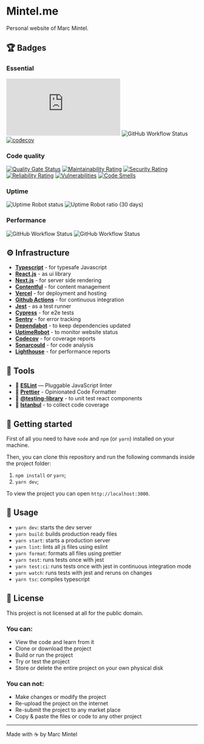# Mintel.me
Personal website of Marc Mintel.

## 🏆 Badges
### Essential
![David](https://img.shields.io/david/mmintel/mintel.me) ![GitHub Workflow Status](https://img.shields.io/github/workflow/status/mmintel/mintel.me/CI?label=ci) [![codecov](https://codecov.io/gh/mmintel/mintel.me/branch/master/graph/badge.svg)](https://codecov.io/gh/mmintel/mintel.me)

### Code quality
 [![Quality Gate Status](https://sonarcloud.io/api/project_badges/measure?project=mmintel_mintel.me&metric=alert_status)](https://sonarcloud.io/dashboard?id=mmintel_mintel.me) [![Maintainability Rating](https://sonarcloud.io/api/project_badges/measure?project=mmintel_mintel.me&metric=sqale_rating)](https://sonarcloud.io/dashboard?id=mmintel_mintel.me) [![Security Rating](https://sonarcloud.io/api/project_badges/measure?project=mmintel_mintel.me&metric=security_rating)](https://sonarcloud.io/dashboard?id=mmintel_mintel.me)
 [![Reliability Rating](https://sonarcloud.io/api/project_badges/measure?project=mmintel_mintel.me&metric=reliability_rating)](https://sonarcloud.io/dashboard?id=mmintel_mintel.me) [![Vulnerabilities](https://sonarcloud.io/api/project_badges/measure?project=mmintel_mintel.me&metric=vulnerabilities)](https://sonarcloud.io/dashboard?id=mmintel_mintel.me) [![Code Smells](https://sonarcloud.io/api/project_badges/measure?project=mmintel_mintel.me&metric=code_smells)](https://sonarcloud.io/dashboard?id=mmintel_mintel.me)

### Uptime
![Uptime Robot status](https://img.shields.io/uptimerobot/status/m778100040-cb2fa189bae8424d14d6e9bf) ![Uptime Robot ratio (30 days)](https://img.shields.io/uptimerobot/ratio/m778100040-cb2fa189bae8424d14d6e9bf)

### Performance
![GitHub Workflow Status](https://img.shields.io/github/workflow/status/mmintel/mintel.me/Lighthouse%20Desktop?label=lighthouse%3Adesktop) ![GitHub Workflow Status](https://img.shields.io/github/workflow/status/mmintel/mintel.me/Lighthouse%20Mobile?label=lighthouse%3Amobile)

## ⚙️ Infrastructure
- **[Typescript](https://www.typescriptlang.org/)**  - for typesafe Javascript
- **[React.js](https://reactjs.org/)** - as ui library
- **[Next.js](https://nextjs.org/)** - for server side rendering
- **[Contentful](https://www.contentful.com/)** - for content management
- **[Vercel](https://vercel.com/)** - for deployment and hosting
- **[Github Actions](https://github.com/features/actions)** - for continuous integration
- **[Jest](https://jestjs.io/)** - as a test runner
- **[Cypress](https://www.cypress.io/)** - for e2e tests
- **[Sentry](https://sentry.io/welcome/)** - for error tracking
- **[Dependabot](https://dependabot.com/)** - to keep dependencies updated
- **[UptimeRobot](https://uptimerobot.com/)** - to monitor website status
- **[Codecov](https://codecov.io/)** - for coverage reports
- **[Sonarcould](https://sonarcloud.io/)** - for code analysis
- **[Lighthouse](https://developers.google.com/web/tools/lighthouse)**  - for performance reports

## 🧰 Tools
- 📏 **[ESLint](https://eslint.org/)** — Pluggable JavaScript linter
- 💖 **[Prettier](https://prettier.io/)** - Opinionated Code Formatter
- 🐙 **[@testing-library](https://testing-library.com/)** - to unit test react components
- 🕌 **[Istanbul](https://istanbul.js.org/)** - to collect code coverage

## 🚀 Getting started

First of all you need to have `node` and `npm` (or `yarn`) installed on your machine.

Then, you can clone this repository and run the following commands inside the project folder:

1. `npm install` or `yarn`;
2. `yarn dev`;

To view the project you can open `http://localhost:3000`.

## 📘 Usage

- `yarn dev`: starts the dev server
- `yarn build`: builds production ready files
- `yarn start`: starts a production server
- `yarn lint`: lints all js files using eslint
- `yarn format`: formats all files using prettier
- `yarn test`: runs tests once with jest
- `yarn test:ci`: runs tests once with jest in continuous integration mode
- `yarn watch`: runs tests with jest and reruns on changes
- `yarn tsc`: compiles typescript

## 📝 License

This project is not licensed at all for the public domain.

### You can:
-  View the code and learn from it
-  Clone or download the project
-  Build or run the project
-  Try or test the project
-  Store or delete the entire project on your own physical disk

### You can not:
-  Make changes or modify the project
-  Re-upload the project on the internet
-  Re-submit the project to any market place
-  Copy & paste the files or code to any other project

---
Made with ☕️ by Marc Mintel
